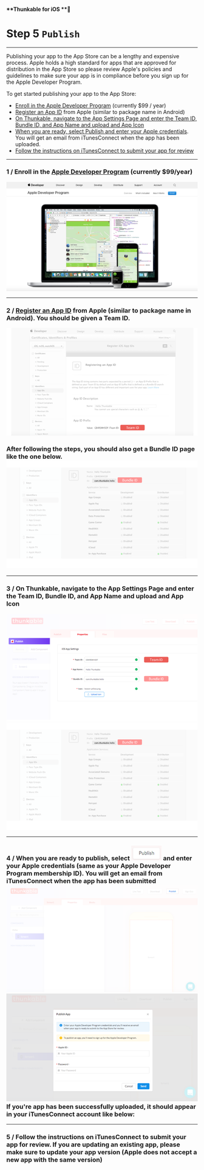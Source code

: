 #### **Thunkable for iOS **

# Step 5 `Publish`

---

Publishing your app to the App Store can be a lengthy and expensive process.  Apple holds a high standard for apps that are approved for distribution in the App Store so please review Apple's policies and guidelines to make sure your app is in compliance before you sign up for the Apple Developer Program.

To get started publishing your app to the App Store:

* [Enroll in the Apple Developer Program](#1--enroll-in-the-apple-developer-program-currently-99year) \(currently $99 / year\)
* [Register an App ID](#2--register-an-app-id-from-apple-similar-to-package-name-in-android-you-should-be-given-a-team-id) from Apple \(similar to package name in Android\)
* [On Thunkable, navigate to the App Settings Page and enter the Team ID, Bundle ID, and App Name and upload and App Icon](#3--on-thunkable-navigate-to-the-app-settings-page-and-enter-the-team-id-bundle-id-and-app-name-and-upload-and-app-icon) 
* [When you are ready, select Publish and enter your Apple credentials](#4--when-you-are-ready-to-publish-select---and-enter-your-apple-credentials-same-as-your-apple-developer-program-membership-id-you-will-get-an-email-from-itunesconnect-when-the-app-has-been-submitted--if-youre-app-has-been-successfully-uploaded-it-should-appear-in-your-itunesconnect-account-like-below).  You will get an email from iTunesConnect when the app has been uploaded.
* [Follow the instructions on iTunesConnect to submit your app for review](#5--follow-the-instructions-on-itunesconnect-to-submit-your-app-for-review)

---

### 1 / Enroll in the [Apple Developer Program](https://developer.apple.com/programs/) \(currently $99/year\)

![](/assets/publish-ios-fig-1.png)

---

### 2 / [Register an App ID](https://developer.apple.com/account/ios/identifier/bundle/create) from Apple \(similar to package name in Android\). You should be given a Team ID.

![](/assets/publish-ios-fig-4.png)

### After following the steps, you should also get a Bundle ID page like the one below.![](/assets/publish-ios-fig-5.png)

---

### 3 / On Thunkable, navigate to the App Settings Page and enter the Team ID, Bundle ID, and App Name and upload and App Icon

![](/assets/publish-ios-fig-6.png)![](/assets/publish-ios-fig-5.png)

---

### 4 / When you are ready to publish, select ![](/assets/publish-ios.png) and enter your Apple credentials \(same as your Apple Developer Program membership ID\). You will get an email from iTunesConnect when the app has been submitted![](/assets/publish-ios-fig-2.png)![](/assets/publish-ios-fig-3.png)If you're app has been successfully uploaded, it should appear in your iTunesConnect account like below:

---

### 5 / Follow the instructions on iTunesConnect to submit your app for review. If you are updating an existing app, please make sure to update your app version \(Apple does not accept a new app with the same version\)



